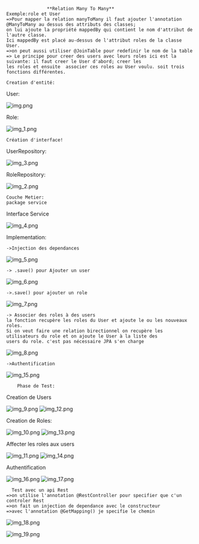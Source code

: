                    **Relation Many To Many**
    Exemple:role et User 
    =>Pour mapper la relation manyToMany il faut ajouter l'annotation @ManyToMany au dessus des attributs des classes;
    on lui ajoute la propriété mappedBy qui contient le nom d'attribut de l'autre classe.
    Ici mappedBy est placé au-dessus de l'attribut roles de la classe User.    
    =>on peut aussi utiliser @JoinTable pour redefinir le nom de la table
    => Le principe pour creer des users avec leurs roles ici est la suivante: il faut creer le User d'abord; creer les 
    les roles et ensuite  associer ces roles au User voulu. soit trois fonctions différentes.

    Creation d'entité:
User:

![img.png](img.png)

Role:

![img_1.png](img_1.png)

    Création d'interface!

UserRepository:

![img_3.png](img_3.png)


RoleRepository:

![img_2.png](img_2.png)


    Couche Metier:
    package service
Interface Service

![img_4.png](img_4.png)

Implementation:

    ->Injection des dependances
![img_5.png](img_5.png)

    -> .save() pour Ajouter un user
![img_6.png](img_6.png)

    ->.save() pour ajouter un role
![img_7.png](img_7.png)

    -> Associer des roles à des users
    la fonction recupère les roles du User et ajoute le ou les nouveaux roles.
    Si on veut faire une relation birectionnel on recupère les utilisateurs du role et on ajoute le User à la liste des
    users du role. c'est pas nécessaire JPA s'en charge
![img_8.png](img_8.png)

    ->Authentification
![img_15.png](img_15.png)



        Phase de Test:

Creation de Users

![img_9.png](img_9.png)
![img_12.png](img_12.png)

Creation de Roles:

![img_10.png](img_10.png)
![img_13.png](img_13.png)

Affecter les roles aux users

![img_11.png](img_11.png)
![img_14.png](img_14.png)

Authentification

![img_16.png](img_16.png)
![img_17.png](img_17.png)



      Test avec un api Rest
    =>on utilise l'annotation @RestController pour specifier que c'un controler Rest
    =>on fait un injection de dependance avec le constructeur
    =>avec l'annotation @GetMapping() je specifie le chemin
    
![img_18.png](img_18.png)

![img_19.png](img_19.png)
